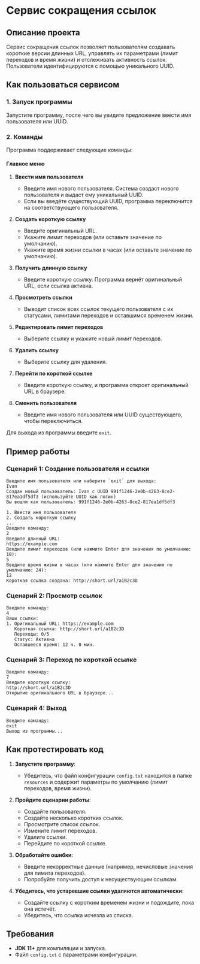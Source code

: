 # Сервис сокращения ссылок

## Описание проекта

Сервис сокращения ссылок позволяет пользователям создавать короткие версии длинных URL, управлять их параметрами (лимит переходов и время жизни) и отслеживать активность ссылок. Пользователи идентифицируются с помощью уникального UUID.



## Как пользоваться сервисом

### 1. Запуск программы
Запустите программу, после чего вы увидите предложение ввести имя пользователя или UUID.

### 2. Команды
Программа поддерживает следующие команды:

#### Главное меню

1. **Ввести имя пользователя**
   - Введите имя нового пользователя. Система создаст нового пользователя и выдаст ему уникальный UUID.
   - Если вы введёте существующий UUID, программа переключится на соответствующего пользователя.

2. **Создать короткую ссылку**
   - Введите оригинальный URL.
   - Укажите лимит переходов (или оставьте значение по умолчанию).
   - Укажите время жизни ссылки в часах (или оставьте значение по умолчанию).

3. **Получить длинную ссылку**
   - Введите короткую ссылку. Программа вернёт оригинальный URL, если ссылка активна.

4. **Просмотреть ссылки**
   - Выводит список всех ссылок текущего пользователя с их статусами, лимитами переходов и оставшимся временем жизни.

5. **Редактировать лимит переходов**
   - Выберите ссылку и укажите новый лимит переходов.

6. **Удалить ссылку**
   - Выберите ссылку для удаления.

7. **Перейти по короткой ссылке**
   - Введите короткую ссылку, и программа откроет оригинальный URL в браузере.

8. **Сменить пользователя**
   - Введите имя нового пользователя или UUID существующего, чтобы переключиться.

Для выхода из программы введите `exit`.



## Пример работы

### Сценарий 1: Создание пользователя и ссылки
```
Введите имя пользователя или наберите `exit` для выхода:
Ivan
Создан новый пользователь: Ivan с UUID 991f1246-2e0b-4263-8ce2-817ea1df5df3 (используйте UUID как логин)
Вы вошли как пользователь: 991f1246-2e0b-4263-8ce2-817ea1df5df3

1. Ввести имя пользователя
2. Создать короткую ссылку
...
Введите команду:
2
Введите длинный URL:
https://example.com
Введите лимит переходов (или нажмите Enter для значения по умолчанию: 10):
5
Введите время жизни в часах (или нажмите Enter для значения по умолчанию: 24):
12
Короткая ссылка создана: http://short.url/a1B2c3D
```

### Сценарий 2: Просмотр ссылок
```
Введите команду:
4
Ваши ссылки:
1. Оригинальный URL: https://example.com
   Короткая ссылка: http://short.url/a1B2c3D
   Переходы: 0/5
   Статус: Активна
   Оставшееся время: 12 ч. 0 мин.
```

### Сценарий 3: Переход по короткой ссылке
```
Введите команду:
7
Введите короткую ссылку:
http://short.url/a1B2c3D
Открытие оригинального URL в браузере...
```

### Сценарий 4: Выход
```
Введите команду:
exit
Выход из программы...
```



## Как протестировать код

1. **Запустите программу**:
   - Убедитесь, что файл конфигурации `config.txt` находится в папке `resources` и содержит параметры по умолчанию (лимит переходов, время жизни).

2. **Пройдите сценарии работы**:
   - Создайте пользователя.
   - Создайте несколько коротких ссылок.
   - Просмотрите список ссылок.
   - Измените лимит переходов.
   - Удалите ссылки.
   - Перейдите по короткой ссылке.

3. **Обработайте ошибки**:
   - Введите некорректные данные (например, нечисловые значения для лимита переходов).
   - Попробуйте получить доступ к несуществующим ссылкам.

4. **Убедитесь, что устаревшие ссылки удаляются автоматически**:
   - Создайте ссылку с коротким временем жизни и подождите, пока она истечёт.
   - Убедитесь, что ссылка исчезла из списка.



## Требования
- **JDK 11+** для компиляции и запуска.
- Файл `config.txt` с параметрами конфигурации.
